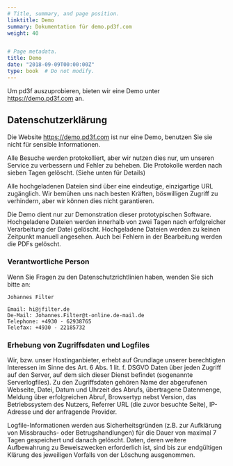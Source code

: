 ```yaml
---
# Title, summary, and page position.
linktitle: Demo
summary: Dokumentation für demo.pd3f.com
weight: 40


# Page metadata.
title: Demo
date: "2018-09-09T00:00:00Z"
type: book  # Do not modify.
---
```


Um pd3f auszuprobieren, bieten wir eine Demo unter <https://demo.pd3f.com> an.

## Datenschutzerklärung

Die Website <https://demo.pd3f.com> ist nur eine Demo, benutzen Sie sie nicht für sensible Informationen.

Alle Besuche werden protokolliert, aber wir nutzen dies nur, um unseren Service zu verbessern und Fehler zu beheben.
Die Protokolle werden nach sieben Tagen gelöscht. (Siehe unten für Details)

Alle hochgeladenen Dateien sind über eine eindeutige, einzigartige URL zugänglich.
Wir bemühen uns nach besten Kräften, böswilligen Zugriff zu verhindern, aber wir können dies nicht garantieren.

Die Demo dient nur zur Demonstration dieser prototypischen Software.
Hochgeladene Dateien werden innerhalb von zwei Tagen nach erfolgreicher Verarbeitung der Datei gelöscht.
Hochgeladene Dateien werden zu keinen Zeitpunkt manuell angesehen. Auch bei Fehlern in der Bearbeitung werden die PDFs gelöscht.



### Verantwortliche Person

Wenn Sie Fragen zu den Datenschutzrichtlinien haben, wenden Sie sich bitte an:


```
Johannes Filter

Email: hi@jfilter.de
De-Mail: Johannes.Filter@t-online.de-mail.de
Telephone: +4930 - 62938765
Telefax: +4930 - 22185732 
```


### Erhebung von Zugriffsdaten und Logfiles

Wir, bzw. unser Hostinganbieter, erhebt auf Grundlage unserer berechtigten Interessen im Sinne des Art. 6 Abs. 1 lit. f. DSGVO Daten über jeden Zugriff auf den Server, auf dem sich dieser Dienst befindet (sogenannte Serverlogfiles). Zu den Zugriffsdaten gehören Name der abgerufenen Webseite, Datei, Datum und Uhrzeit des Abrufs, übertragene Datenmenge, Meldung über erfolgreichen Abruf, Browsertyp nebst Version, das Betriebssystem des Nutzers, Referrer URL (die zuvor besuchte Seite), IP-Adresse und der anfragende Provider.

Logfile-Informationen werden aus Sicherheitsgründen (z.B. zur Aufklärung von Missbrauchs- oder Betrugshandlungen) für die Dauer von maximal 7 Tagen gespeichert und danach gelöscht. Daten, deren weitere Aufbewahrung zu Beweiszwecken erforderlich ist, sind bis zur endgültigen Klärung des jeweiligen Vorfalls von der Löschung ausgenommen. 
